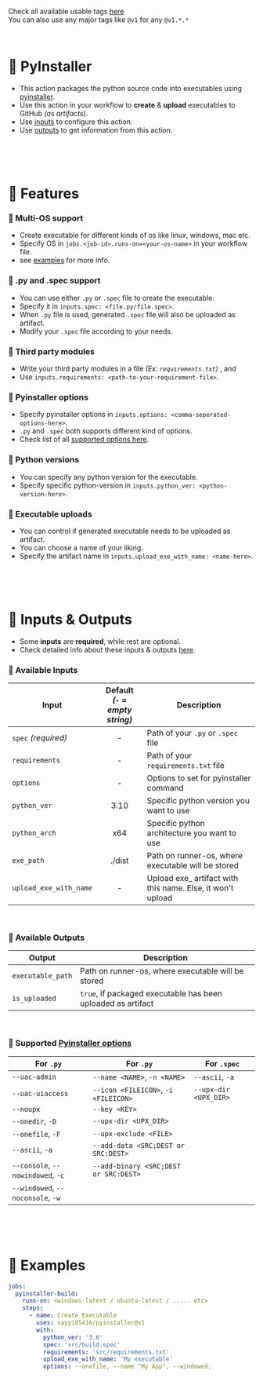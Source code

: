 Check all available usable tags [here](../../tags)
<br>
You can also use any major tags like `@v1` for any `@v1.*.*`


<br>


# 🔰 PyInstaller
  - This action packages the python source code into executables using [pyinstaller](https://pyinstaller.org).
  - Use this action in your workflow to **create** & **upload** executables to GitHub _(as artifacts)_.
  - Use [inputs](#-inputs--outputs) to configure this action.
  - Use [outputs](#-inputs--outputs) to get information from this action.


<br>
<br>
<br>


# 🔰 Features
### 💠 Multi-OS support
  - Create executable for different kinds of os like linux, windows, mac etc.
  - Specify OS in `jobs.<job-id>.runs-on=<your-os-name>` in your workflow file.
  - see [examples](#-examples) for more info.

### 💠 .py and .spec support
  - You can use either `.py` or `.spec` file to create the executable.
  - Specify it in `inputs.spec: <file.py/file.spec>`.
  - When `.py` file is used, generated `.spec` file will also be uploaded as artifact.
  - Modify your `.spec` file according to your needs.

### 💠 Third party modules
  - Write your third party modules in a file _(Ex: `requirements.txt`)_ , and
  - Use `inputs.requirements: <path-to-your-requirement-file>`.

### 💠 Pyinstaller options
  - Specify pyinstaller options in `inputs.options: <comma-seperated-options-here>`.
  - `.py` and `.spec` both supports different kind of options.
  - Check list of all [supported options here](#-supported-pyinstaller-options).

### 💠 Python versions
  - You can specify any python version for the executable.
  - Specify specific python-version in `inputs.python_ver: <python-version-here>`.

### 💠 Executable uploads
  - You can control if generated executable needs to be uploaded as artifact.
  - You can choose a name of your liking.
  - Specify the artifact name in `inputs.upload_exe_with_name: <name-here>`.


<br>
<br>
<br>


# 🔰 Inputs & Outputs
  - Some **inputs** are **required**, while rest are optional. 
  - Check detailed info about these inputs & outputs [here](/action.yml).

### 💠 Available Inputs
  | Input                 | Default <br> _(`-` = empty string)_  | Description 
  |-----------------------|:--------:|-------------
  | `spec`  _(required)_  | -        | Path of your `.py` or `.spec` file
  | `requirements`        | -        | Path of your `requirements.txt` file
  | `options`             | -        | Options to set for pyinstaller command
  | `python_ver`          | 3.10     | Specific python version you want to use
  | `python_arch`         | x64      | Specific python architecture you want to use
  | `exe_path`            | ./dist   | Path on runner-os, where executable will be stored
  | `upload_exe_with_name`| -        | Upload exe_ artifact with this name. Else, it won't upload

<br>

### 💠 Available Outputs
  | Output                | Description 
  |-----------------------|-------------
  | `executable_path`     | Path on runner-os, where executable will be stored
  | `is_uploaded`         | `true`, if packaged executable has been uploaded as artifact

<br>

### 💠 Supported [Pyinstaller options](https://pyinstaller.org/en/stable/usage.html#options)
 | For `.py`                               | For `.py`                               | For `.spec`
 |-----------------------------------------|-----------------------------------------|------------
 | `--uac-admin`                           | `--name <NAME>`,        `-n <NAME>`     | `--ascii`,  `-a`
 | `--uac-uiaccess`                        | `--icon <FILEICON>`,    `-i <FILEICON>` | `--upx-dir <UPX_DIR>`
 | `--noupx`                               | `--key <KEY>`                           | 
 | `--onedir`,                        `-D` | `--upx-dir <UPX_DIR>`                   |
 | `--onefile`,                       `-F` | `--upx-exclude <FILE>`                  |
 | `--ascii`,                         `-a` | `--add-data <SRC;DEST or SRC:DEST>`     |
 | `--console`,    `--nowindowed`,    `-c` | `--add-binary <SRC;DEST or SRC:DEST>`   |
 | `--windowed`,   `--noconsole`,     `-w` 


<br>
<br>
<br>


# 🔰 Examples

```yaml
jobs:
  pyinstaller-build:
    runs-on: <windows-latest / ubuntu-latest / ..... etc>
    steps:
      - name: Create Executable
        uses: sayyid5416/pyinstaller@v1
        with:
          python_ver: '3.6'
          spec: 'src/build.spec'
          requirements: 'src/requirements.txt'
          upload_exe_with_name: 'My executable'
          options: --onefile, --name "My App", --windowed, 
```
